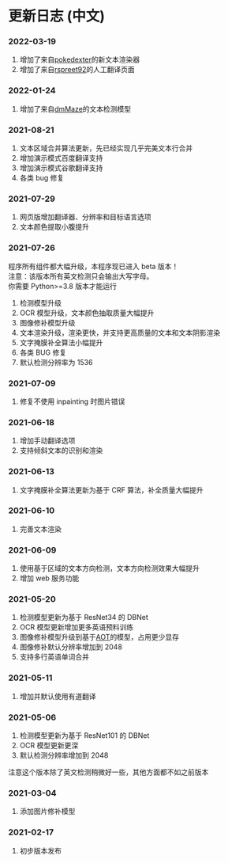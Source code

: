 # 更新日志 (中文)

### 2022-03-19

1. 增加了来自[pokedexter](https://github.com/pokedexter)的新文本渲染器
2. 增加了来自[rspreet92](https://github.com/rspreet92)的人工翻译页面

### 2022-01-24

1. 增加了来自[dmMaze](https://github.com/dmMaze)的文本检测模型

### 2021-08-21

1. 文本区域合并算法更新，先已经实现几乎完美文本行合并
2. 增加演示模式百度翻译支持
3. 增加演示模式谷歌翻译支持
4. 各类 bug 修复

### 2021-07-29

1. 网页版增加翻译器、分辨率和目标语言选项
2. 文本颜色提取小腹提升

### 2021-07-26

程序所有组件都大幅升级，本程序现已进入 beta 版本！ \
注意：该版本所有英文检测只会输出大写字母。\
你需要 Python>=3.8 版本才能运行

1. 检测模型升级
2. OCR 模型升级，文本颜色抽取质量大幅提升
3. 图像修补模型升级
4. 文本渲染升级，渲染更快，并支持更高质量的文本和文本阴影渲染
5. 文字掩膜补全算法小幅提升
6. 各类 BUG 修复
7. 默认检测分辨率为 1536

### 2021-07-09

1. 修复不使用 inpainting 时图片错误

### 2021-06-18

1. 增加手动翻译选项
2. 支持倾斜文本的识别和渲染

### 2021-06-13

1. 文字掩膜补全算法更新为基于 CRF 算法，补全质量大幅提升

### 2021-06-10

1. 完善文本渲染

### 2021-06-09

1. 使用基于区域的文本方向检测，文本方向检测效果大幅提升
2. 增加 web 服务功能

### 2021-05-20

1. 检测模型更新为基于 ResNet34 的 DBNet
2. OCR 模型更新增加更多英语预料训练
3. 图像修补模型升级到基于[AOT](https://arxiv.org/abs/2104.01431)的模型，占用更少显存
4. 图像修补默认分辨率增加到 2048
5. 支持多行英语单词合并

### 2021-05-11

1. 增加并默认使用有道翻译

### 2021-05-06

1. 检测模型更新为基于 ResNet101 的 DBNet
2. OCR 模型更新更深
3. 默认检测分辨率增加到 2048

注意这个版本除了英文检测稍微好一些，其他方面都不如之前版本

### 2021-03-04

1. 添加图片修补模型

### 2021-02-17

1. 初步版本发布
